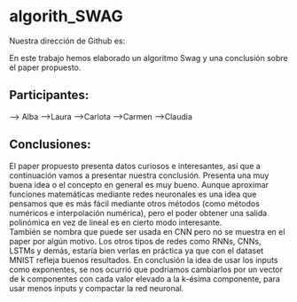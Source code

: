 # algorith_SWAG
Nuestra dirección de Github es:

En este trabajo hemos elaborado un algoritmo Swag y una conclusión sobre el paper propuesto.

## Participantes:
--> Alba
-->Laura
-->Carlota
-->Carmen
-->Claudia

## Conclusiones:
El paper propuesto presenta datos curiosos e interesantes, así que a continuación vamos a presentar nuestra conclusión. 
Presenta una muy buena idea o el concepto en general es muy bueno. Aunque aproximar funciones matemáticas mediante redes neuronales es una idea que pensamos que es más fácil mediante otros métodos (como métodos numéricos e interpolación numérica), pero el poder obtener una salida polinómica en vez de lineal es en cierto modo interesante.   
También se nombra que puede ser usada en CNN pero no se muestra en el paper por algún motivo. Los otros tipos de redes como RNNs, CNNs, LSTMs y demás, estaría bien verlas en práctica ya que con el dataset MNIST refleja buenos resultados.
En conclusión la idea de usar los inputs como exponentes, se nos ocurrió que podríamos cambiarlos por un vector de k componentes con cada valor elevado a la k-ésima componente, para usar menos inputs y compactar la red neuronal.
